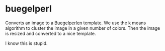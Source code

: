 # buegelperl

Converts an image to a [Buegelperlen](http://de.wikipedia.org/wiki/Bügelperlen) template. We use the k means algorithm to cluster the image in a given number of colors. Then the image is resized and converted to a nice template.

I know this is stupid.

 